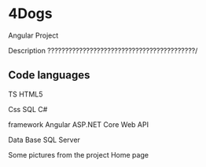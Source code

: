 # 4Dogs 
Angular Project

Description
??????????????????????????????????????????/


Code languages
----------------------------------------------------------------------------------
TS
HTML5


Css
SQL
C#

framework
Angular
ASP.NET Core Web API

Data Base
SQL Server

Some pictures from the project
Home page 
